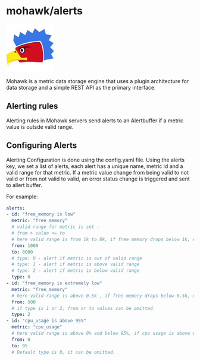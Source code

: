 # mohawk/alerts

![Mohawk](/images/logo-128.png?raw=true "Mohawk Logo")

Mohawk is a metric data storage engine that uses a plugin architecture for data storage and a simple REST API as the primary interface.

## Alerting rules

Alerting rules in Mohawk servers send alerts to an Alertbuffer if a metric value is outsde valid range.

## Configuring Alerts

Alerting Configuration is done using the config.yaml file.
Using the alerts key, we set a list of alerts, each alert has a unique name, metric id and a valid range for that metric.
If a metric value change from being valid to not valid or from not valid to valid, an error status change is triggered and sent to allert buffer.

For example:

```yaml
alerts:
- id: "free_memory is low"
  metric: "free_memory"
  # valid range for metric is set -
  # from > value <= to
  # here valid range is from 1k to 8k, if free memory drops below 1k, error will be active.
  from: 1000
  to: 8000
  # type: 0 - alert if metric is out of valid range
  # type: 1 - alert if metric is above valid range
  # type: 2 - alert if metric is below valid range
  type: 0
- id: "free_memory is extremely low"
  metric: "free_memory"
  # here valid range is above 0.5k , if free memory drops below 0.5k, error will be active.
  from: 500
  # if type is 1 or 2, from or to values can be omitted.
  type: 2
- id: "cpu_usage is above 95%"
  metric: "cpu_usage"
  # here valid range is above 0% and below 95%, if cpu usage is above 95%, error will be active.
  from: 0
  to: 95
  # Default type is 0, it can be omitted.
```
